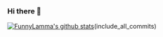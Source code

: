 ### Hi there 👋

[![FunnyLamma's github stats](https://github-readme-stats.vercel.app/api?username=FunnyLamma)](https://github.com/FunnyLamma/github-readme-stats)(include_all_commits)


<!--
**FunnyLamma/FunnyLamma** is a ✨ _special_ ✨ repository because its `README.md` (this file) appears on your GitHub profile.

Here are some ideas to get you started:

- 🔭 I’m currently working on School
- 🌱 I’m currently learning Javascript


